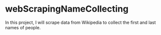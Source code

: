 # webScrapingNameCollecting
In this project, I will scrape data from Wikipedia to collect the first and last names of people.
